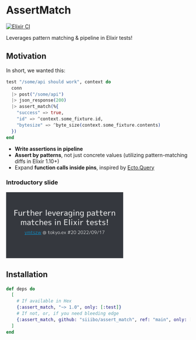 # AssertMatch

[![Elixir CI](https://github.com/siiibo/assert_match/actions/workflows/build.yml/badge.svg?branch=main)](https://github.com/siiibo/assert_match/actions/workflows/build.yml)

Leverages pattern matching & pipeline in Elixir tests!

## Motivation

In short, we wanted this:

```elixir
test "/some/api should work", context do
  conn
  |> post("/some/api")
  |> json_response(200)
  |> assert_match(%{
    "success" => true,
    "id" => ^context.some_fixture.id,
    "bytesize" => ^byte_size(context.some_fixture.contents)
  })
end
```

* **Write assertions in pipeline**
* **Assert by patterns**, not just concrete values (utilizing pattern-matching diffs in Elixir 1.10+)
* Expand **function calls inside pins**, inspired by [Ecto.Query](https://hexdocs.pm/ecto/Ecto.Query.html#module-interpolation-and-casting)

### Introductory slide

<a href="https://docs.google.com/presentation/d/e/2PACX-1vRuIA2ocDafLRJUn6nWScZmOq6YwpqXba7x5RG72yzT3X7FB-JcET33QMGsBidHsAdbnVF9KYCOa00R/pub?start=false&loop=false&delayms=3000&slide=id.p"><img src="slide.png" alt="Further leveraging pattern matches in Elixir unit tests!" width="320"/></a>

## Installation

```elixir
def deps do
  [
    # If available in Hex
    {:assert_match, "~> 1.0", only: [:test]}
    # If not, or, if you need bleeding edge
    {:assert_match, github: "siiibo/assert_match", ref: "main", only: [:test]}
  ]
end
```
